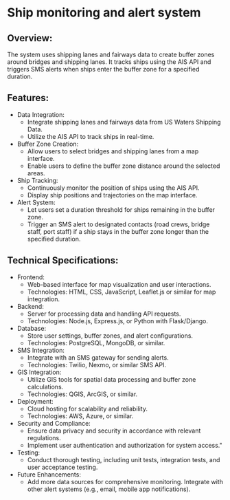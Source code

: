 # Ship monitoring and alert system

## Overview:

The system uses shipping lanes and fairways data to create buffer zones around bridges and shipping lanes. It tracks ships using the AIS API and triggers SMS alerts when ships enter the buffer zone for a specified duration.

## Features:

- Data Integration:
  - Integrate shipping lanes and fairways data from US Waters Shipping Data.
  - Utilize the AIS API to track ships in real-time.
- Buffer Zone Creation:
  - Allow users to select bridges and shipping lanes from a map interface.
  - Enable users to define the buffer zone distance around the selected areas.
- Ship Tracking:
  - Continuously monitor the position of ships using the AIS API.
  - Display ship positions and trajectories on the map interface.
- Alert System:
  - Let users set a duration threshold for ships remaining in the buffer zone.
  - Trigger an SMS alert to designated contacts (road crews, bridge staff, port staff) if a ship stays in the buffer zone longer than the specified duration.

## Technical Specifications:

- Frontend:
  - Web-based interface for map visualization and user interactions.
  - Technologies: HTML, CSS, JavaScript, Leaflet.js or similar for map integration.
- Backend:
  - Server for processing data and handling API requests.
  - Technologies: Node.js, Express.js, or Python with Flask/Django.
- Database:
  - Store user settings, buffer zones, and alert configurations.
  - Technologies: PostgreSQL, MongoDB, or similar.
- SMS Integration:
  - Integrate with an SMS gateway for sending alerts.
  - Technologies: Twilio, Nexmo, or similar SMS API.
- GIS Integration:
  - Utilize GIS tools for spatial data processing and buffer zone calculations.
  - Technologies: QGIS, ArcGIS, or similar.
- Deployment:
  - Cloud hosting for scalability and reliability.
  - Technologies: AWS, Azure, or similar.
- Security and Compliance:
  - Ensure data privacy and security in accordance with relevant regulations.
  - Implement user authentication and authorization for system access."
- Testing:
  - Conduct thorough testing, including unit tests, integration tests, and user acceptance testing.
- Future Enhancements:
  - Add more data sources for comprehensive monitoring.
Integrate with other alert systems (e.g., email, mobile app notifications).
